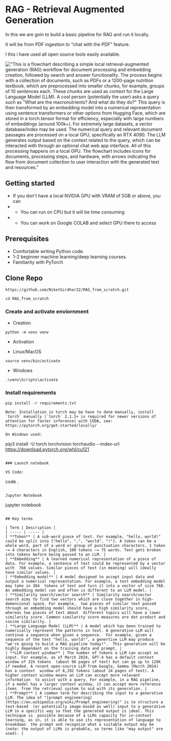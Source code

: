 # RAG - Retrieval Augmented Generation

In this we are goin to build a basic pipeline for RAG and run it locally.

It will be from PDF ingestion to "chat with the PDF" feature.

I this i have used all open source tools easily available.

!["This is a flowchart describing a simple local retrieval-augmented generation (RAG) workflow for document processing and embedding creation, followed by search and answer functionality. The process begins with a collection of documents, such as PDFs or a 1200-page nutrition textbook, which are preprocessed into smaller chunks, for example, groups of 10 sentences each. These chunks are used as context for the Large Language Model (LLM). A cool person (potentially the user) asks a query such as "What are the macronutrients? And what do they do?" This query is then transformed by an embedding model into a numerical representation using sentence transformers or other options from Hugging Face, which are stored in a torch.tensor format for efficiency, especially with large numbers of embeddings (around 100k+). For extremely large datasets, a vector database/index may be used. The numerical query and relevant document passages are processed on a local GPU, specifically an RTX 4090. The LLM generates output based on the context related to the query, which can be interacted with through an optional chat web app interface. All of this processing happens on a local GPU. The flowchart includes icons for documents, processing steps, and hardware, with arrows indicating the flow from document collection to user interaction with the generated text and resources."](images/simple-local-rag-workflow-flowchart.png)


## Getting started

- If you don't have a local NVIDIA GPU with VRAM of 5GB or above, you can 
- - You can run on CPU but it will be time consuming
- - You can work on Google COLAB and select GPU there to access

## Prerequisites

- Comfortable writing Python code. 
- 1-2 beginner machine learning/deep learning courses.
- Familiarity with PyTorch

## Clone Repo

```
https://github.com/NiketGirdhar22/RAG_from_scratch.git
```

```
cd RAG_from_scratch
```

### Create  and activate enviornment

- Creation

```
python -m venv venv
```

- Activation

* Linux/MacOS
```
source venv/bin/activate
```

* Windows
```
.\venv\Scripts\activate
```

### Install requirements

```
pip install -r requirements.txt

Note: Installation in torch may be have to done manually, install `torch` manually (`torch` 2.1.1+ is required for newer versions of attention for faster inference) with CUDA, see: https://pytorch.org/get-started/locally/

On Windows used:

```
pip3 install -U torch torchvision torchaudio --index-url https://download.pytorch.org/whl/cu121
```

### Launch notebook

VS Code:

```
code .
```

Jupyter Notebook

```
jupyter notebook
```

## Key terms

| Term | Description |
| ----- | ----- | 
| **Token** | A sub-word piece of text. For example, "hello, world!" could be split into ["hello", ",", "world", "!"]. A token can be a whole word, part of a word or group of punctuation characters. 1 token ~= 4 characters in English, 100 tokens ~= 75 words. Text gets broken into tokens before being passed to an LLM. |
| **Embedding** | A learned numerical representation of a piece of data. For example, a sentence of text could be represented by a vector with  768 values. Similar pieces of text (in meaning) will ideally have similar values. |
| **Embedding model** | A model designed to accept input data and output a numerical representation. For example, a text embedding model may take in 384  tokens of text and turn it into a vector of size 768. An embedding model can and often is different to an LLM model. |
| **Similarity search/vector search** | Similarity search/vector search aims to find two vectors which are close together in high-demensional space. For example,  two pieces of similar text passed through an embedding model should have a high similarity score, whereas two pieces of text about  different topics will have a lower similarity score. Common similarity score measures are dot product and cosine similarity. |
| **Large Language Model (LLM)** | A model which has been trained to numerically represent the patterns in text. A generative LLM will continue a sequence when given a sequence.  For example, given a sequence of the text "hello, world!", a genertive LLM may produce "we're going to build a RAG pipeline today!".  This generation will be highly dependant on the training data and prompt. |
| **LLM context window** | The number of tokens a LLM can accept as input. For example, as of March 2024, GPT-4 has a default context window of 32k tokens  (about 96 pages of text) but can go up to 128k if needed. A recent open-source LLM from Google, Gemma (March 2024) has a context  window of 8,192 tokens (about 24 pages of text). A higher context window means an LLM can accept more relevant information  to assist with a query. For example, in a RAG pipeline, if a model has a larger context window, it can accept more reference items  from the retrieval system to aid with its generation. |
| **Prompt** | A common term for describing the input to a generative LLM. The idea of "[prompt engineering](https://en.wikipedia.org/wiki/Prompt_engineering)" is to structure a text-based  (or potentially image-based as well) input to a generative LLM in a specific way so that the generated output is ideal. This technique is  possible because of a LLMs capacity for in-context learning, as in, it is able to use its representation of language to breakdown  the prompt and recognize what a suitable output may be (note: the output of LLMs is probable, so terms like "may output" are used). | 